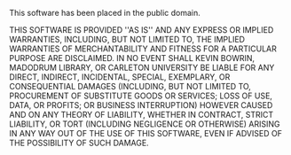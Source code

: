 This software has been placed in the public domain.

THIS SOFTWARE IS PROVIDED ''AS IS'' AND ANY EXPRESS OR IMPLIED WARRANTIES, INCLUDING, BUT NOT LIMITED TO, THE IMPLIED WARRANTIES OF MERCHANTABILITY AND FITNESS FOR A PARTICULAR PURPOSE ARE DISCLAIMED. IN NO EVENT SHALL KEVIN BOWRIN, MADODRUM LIBRARY, OR CARLETON UNIVERSITY BE LIABLE FOR ANY DIRECT, INDIRECT, INCIDENTAL, SPECIAL, EXEMPLARY, OR CONSEQUENTIAL DAMAGES (INCLUDING, BUT NOT LIMITED TO, PROCUREMENT OF SUBSTITUTE GOODS OR SERVICES; LOSS OF USE, DATA, OR PROFITS; OR BUSINESS INTERRUPTION) HOWEVER CAUSED AND ON ANY THEORY OF LIABILITY, WHETHER IN CONTRACT, STRICT LIABILITY, OR TORT (INCLUDING NEGLIGENCE OR OTHERWISE) ARISING IN ANY WAY OUT OF THE USE OF THIS SOFTWARE, EVEN IF ADVISED OF THE POSSIBILITY OF SUCH DAMAGE.